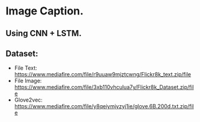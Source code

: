 # Image Caption.
## Using CNN + LSTM.
## Dataset:
- File Text: https://www.mediafire.com/file/r9uuaw9mjztcwng/Flickr8k_text.zip/file
- File Image: https://www.mediafire.com/file/3xb110vhculua7y/Flickr8k_Dataset.zip/file
- Glove2vec: https://www.mediafire.com/file/y8qeiymjyzyj1ie/glove.6B.200d.txt.zip/file
